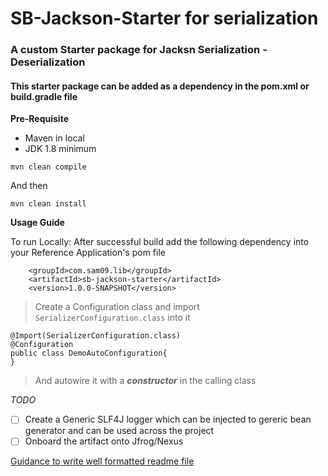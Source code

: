 # SB-Jackson-Starter for serialization
### A custom Starter package for Jacksn Serialization -Deserialization
#### This starter package can be added as a dependency in the pom.xml or build.gradle file

**Pre-Requisite**
 - Maven in local
 - JDK 1.8 minimum
 
````
mvn clean compile
````
And then
````
mvn clean install
````

**Usage Guide**

To run Locally:
After successful build add the following dependency into your Reference Application's pom file
````
    <groupId>com.sam09.lib</groupId>
    <artifactId>sb-jackson-starter</artifactId>
    <version>1.0.0-SNAPSHOT</version>
````

> Create a Configuration class and import `SerializerConfiguration.class` into it
````
@Import(SerializerConfiguration.class)
@Configuration
public class DemoAutoConfiguration{
}
````

> And autowire it with a _**constructor**_ in the calling class

_TODO_
 - [ ] Create a Generic SLF4J logger which can be injected to gereric bean generator and can be used across the project 
 - [ ] Onboard the artifact onto Jfrog/Nexus
 
[Guidance to write well formatted readme file](https://docs.github.com/en/github/writing-on-github/getting-started-with-writing-and-formatting-on-github/basic-writing-and-formatting-syntax)